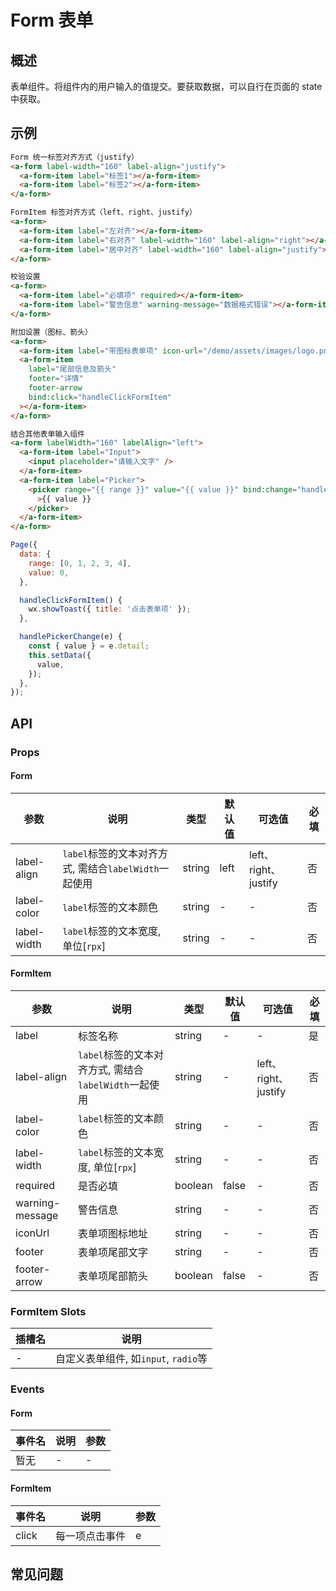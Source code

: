 # Form 表单

## 概述

表单组件。将组件内的用户输入的值提交。要获取数据，可以自行在页面的 state 中获取。

## 示例

```html
Form 统一标签对齐方式（justify）
<a-form label-width="160" label-align="justify">
  <a-form-item label="标签1"></a-form-item>
  <a-form-item label="标签2"></a-form-item>
</a-form>

FormItem 标签对齐方式（left、right、justify）
<a-form>
  <a-form-item label="左对齐"></a-form-item>
  <a-form-item label="右对齐" label-width="160" label-align="right"></a-form-item>
  <a-form-item label="居中对齐" label-width="160" label-align="justify"></a-form-item>
</a-form>

校验设置
<a-form>
  <a-form-item label="必填项" required></a-form-item>
  <a-form-item label="警告信息" warning-message="数据格式错误"></a-form-item>
</a-form>

附加设置（图标、箭头）
<a-form>
  <a-form-item label="带图标表单项" icon-url="/demo/assets/images/logo.png"></a-form-item>
  <a-form-item
    label="尾部信息及箭头"
    footer="详情"
    footer-arrow
    bind:click="handleClickFormItem"
  ></a-form-item>
</a-form>

结合其他表单输入组件
<a-form labelWidth="160" labelAlign="left">
  <a-form-item label="Input">
    <input placeholder="请输入文字" />
  </a-form-item>
  <a-form-item label="Picker">
    <picker range="{{ range }}" value="{{ value }}" bind:change="handlePickerChange"
      >{{ value }}
    </picker>
  </a-form-item>
</a-form>
```

```js
Page({
  data: {
    range: [0, 1, 2, 3, 4],
    value: 0,
  },

  handleClickFormItem() {
    wx.showToast({ title: '点击表单项' });
  },

  handlePickerChange(e) {
    const { value } = e.detail;
    this.setData({
      value,
    });
  },
});
```

## API

### Props

#### Form

| 参数        | 说明                                                  | 类型   | 默认值 | 可选值               | 必填 |
| ----------- | ----------------------------------------------------- | ------ | ------ | -------------------- | ---- |
| label-align | `label`标签的文本对齐方式, 需结合`labelWidth`一起使用 | string | left   | left、right、justify | 否   |
| label-color | `label`标签的文本颜色                                 | string | -      | -                    | 否   |
| label-width | `label`标签的文本宽度, 单位[`rpx`]                    | string | -      | -                    | 否   |

#### FormItem

| 参数            | 说明                                                  | 类型    | 默认值 | 可选值               | 必填 |
| --------------- | ----------------------------------------------------- | ------- | ------ | -------------------- | ---- |
| label           | 标签名称                                              | string  | -      | -                    | 是   |
| label-align     | `label`标签的文本对齐方式, 需结合`labelWidth`一起使用 | string  | -      | left、right、justify | 否   |
| label-color     | `label`标签的文本颜色                                 | string  | -      | -                    | 否   |
| label-width     | `label`标签的文本宽度, 单位[`rpx`]                    | string  | -      | -                    | 否   |
| required        | 是否必填                                              | boolean | false  | -                    | 否   |
| warning-message | 警告信息                                              | string  | -      | -                    | 否   |
| iconUrl         | 表单项图标地址                                        | string  | -      | -                    | 否   |
| footer          | 表单项尾部文字                                        | string  | -      | -                    | 否   |
| footer-arrow    | 表单项尾部箭头                                        | boolean | false  | -                    | 否   |

### FormItem Slots

| 插槽名 | 说明                                 |
| ------ | ------------------------------------ |
| -      | 自定义表单组件, 如`input`, `radio`等 |

### Events

#### Form

| 事件名 | 说明 | 参数 |
| ------ | ---- | ---- |
| 暂无   | -    | -    |

#### FormItem

| 事件名 | 说明           | 参数 |
| ------ | -------------- | ---- |
| click  | 每一项点击事件 | e    |

## 常见问题
